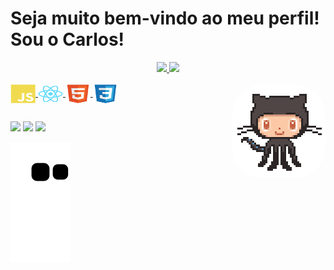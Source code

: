 # Seja muito bem-vindo ao meu perfil! Sou o Carlos!
<div align="center">
  <a href="https://github.com/CarlosDanielR">
  <img height="180em" src="https://github-readme-stats.vercel.app/api?username=CarlosDanielR&show_icons=true&theme=gruvbox&include_all_commits=true&count_private=true"/>
  <img height="180em" src="https://github-readme-stats.vercel.app/api/top-langs/?username=CarlosDanielR&layout=compact&langs_count=7&theme=gruvbox"/>
</div>
<div style="display: inline_block"><br>
  <img align="center" alt="Rafa-Js" height="30" width="40" src="https://raw.githubusercontent.com/devicons/devicon/master/icons/javascript/javascript-plain.svg">
  <!--<img align="center" alt="Rafa-Ts" height="30" width="40" src="https://raw.githubusercontent.com/devicons/devicon/master/icons/typescript/typescript-plain.svg">-->
  <img align="center" alt="Rafa-React" height="30" width="40" src="https://raw.githubusercontent.com/devicons/devicon/master/icons/react/react-original.svg">
  <img align="center" alt="Rafa-HTML" height="30" width="40" src="https://raw.githubusercontent.com/devicons/devicon/master/icons/html5/html5-original.svg">
  <img align="center" alt="Rafa-CSS" height="30" width="40" src="https://raw.githubusercontent.com/devicons/devicon/master/icons/css3/css3-original.svg">
 <!--<img align="center" alt="Rafa-Python" height="30" width="40" src="https://raw.githubusercontent.com/devicons/devicon/master/icons/python/python-original.svg">-->
  <!--<img align="center" alt="Rafa-Csharp" height="30" width="40" src="https://raw.githubusercontent.com/devicons/devicon/master/icons/csharp/csharp-original.svg">-->
  <img align="right" alt="Rafa-pic" height="150" style="border-radius:50px;" src="https://raw.githubusercontent.com/flaviofilipe/flaviofilipe/main/assets/github.gif">
</div>
  
  ##
 
<div> 
  <a href="https://www.linkedin.com/in/carlos-daniel-5417431b6/" target="_blank"><img src="https://img.shields.io/badge/-LinkedIn-%230077B5?style=for-the-badge&logo=linkedin&logoColor=white" target="_black"></a> 
  <!--<a href="" target="_blank"><img src="https://img.shields.io/badge/YouTube-FF0000?style=for-the-badge&logo=youtube&logoColor=white" target="_blank"></a>
  <!--<a href="" target="_blank"><img src="https://img.shields.io/badge/-Instagram-%23E4405F?style=for-the-badge&logo=instagram&logoColor=white" target="_blank"></a>
 	<a href="" target="_blank"><img src="https://img.shields.io/badge/Twitch-9146FF?style=for-the-badge&logo=twitch&logoColor=white" target="_blank"></a>-->
 <a href="https://discord.com/channels/@mehttps://outlook.live.com/mail/0/inbox/id/AQQkADAwATYwMAItZjVmNi03NGEzLTAwAi0wMAoAEAAevxMwdrANToiXlL3wbaqw" target="_black"><img src="https://img.shields.io/badge/Discord-7289DA?style=for-the-badge&logo=discord&logoColor=white" target="_black"></a> 
  <a href = "https://outlook.live.com/mail/0/inbox/id/AQQkADAwATYwMAItZjVmNi03NGEzLTAwAi0wMAoAEAAevxMwdrANToiXlL3wbaqw"><img src="https://img.shields.io/badge/-Gmail-%23333?style=for-the-badge&logo=gmail&logoColor=white" target="_black"></a>
  
 
  ![Snake animation](https://github.com/CarlosDanielR/CarlosDanielR/blob/output/github-contribution-grid-snake.svg)
 
</div>

